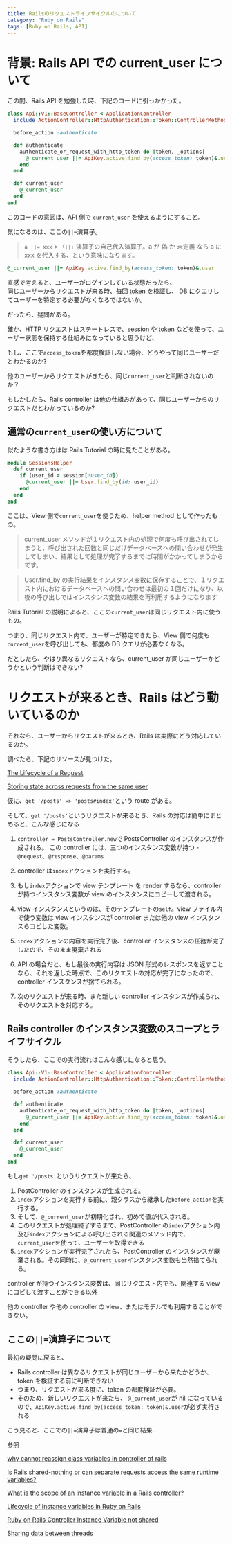 ```yaml
---
title: Railsのリクエストライフサイクルのについて
category: "Ruby on Rails"
tags: [Ruby on Rails, API]
---
```


# 背景: Rails API での current_user について

この間、Rails API を勉強した時、下記のコードに引っかかった。

```ruby
class Api::V1::BaseController < ApplicationController
  include ActionController::HttpAuthentication::Token::ControllerMethods

  before_action :authenticate

  def authenticate
    authenticate_or_request_with_http_token do |token, _options|
      @_current_user ||= ApiKey.active.find_by(access_token: token)&.user
    end
  end

  def current_user
    @_current_user
  end
end
```

このコードの意図は、API 側で `current_user` を使えるようにすること。

気になるのは、ここの`||=`演算子。

> `a ||= xxx` > `「||」`演算子の自己代入演算子。a が 偽 か 未定義 なら a に xxx を代入する、という意味になります。

```ruby
@_current_user ||= ApiKey.active.find_by(access_token: token)&.user
```

直感で考えると、ユーザーがログインしている状態だったら、  
同じユーザーからリクエストが来る時、毎回 token を検証し、 DB にクエリしてユーザーを特定する必要がなくなるではないか。

だったら、疑問がある。

確か、HTTP リクエストはステートレスで、session や token などを使って、ユーザー状態を保持する仕組みになっていると思うけど、

もし、ここで`access_token`を都度検証しない場合、どうやって同じユーザーだとわかるのか?

他のユーザーからリクエストがきたら、同じ`current_user`と判断されないのか？

もしかしたら、Rails controller は他の仕組みがあって、同じユーザーからのリクエストだとわかっているのか?

## 通常の`current_user`の使い方について

似たような書き方はは Rails Tutorial の時に見たことがある。

```ruby
module SessionsHelper
  def current_user
    if (user_id = session[:user_id])
      @current_user ||= User.find_by(id: user_id)
    end
  end
end
```

ここは、View 側で`current_user`を使うため、helper method として作ったもの。

> current_user メソッドが１リクエスト内の処理で何度も呼び出されてしまうと、呼び出された回数と同じだけデータベースへの問い合わせが発生してしまい、結果として処理が完了するまでに時間がかかってしまうからです。

> User.find_by の実行結果をインスタンス変数に保存することで、１リクエスト内におけるデータベースへの問い合わせは最初の１回だけになり、以後の呼び出しではインスタンス変数の結果を再利用するようになります

Rails Tutorial の説明によると、ここの`current_user`は同じリクエスト内に使うもの。

つまり、同じリクエスト内で、ユーザーが特定できたら、View 側で何度も`current_user`を呼び出しても、都度の DB クエリが必要なくなる。

だとしたら、やはり異なるリクエストなら、current_user が同じユーザーかどうかという判断はできない?

# リクエストが来るとき、Rails はどう動いているのか

それなら、ユーザーからリクエストが来るとき、Rails は実際にどう対応しているのか。

調べたら、下記のリソースが見つけた。

[The Lifecycle of a Request](https://blog.skylight.io/the-lifecycle-of-a-request/)

[Storing state across requests from the same user](https://stackoverflow.com/questions/18006097/storing-state-across-requests-from-the-same-user)

仮に、`get '/posts' => 'posts#index'`という route がある。

そして、`get '/posts'`というリクエストが来るとき、Rails の対応は簡単にまとめると、こんな感じになる

1. `controller = PostsController.new`で PostsController のインスタンスが作成される。 この controller には、三つのインスタンス変数が持つ - `@request`、`@response`、`@params`

2. controller は`index`アクションを実行する。

3. もし`index`アクションで view テンプレート を render するなら、controller が持つインスタンス変数が view のインスタンスにコピーして渡される。

4. view インスタンスというのは、そのテンプレートの`self`。view ファイル内で使う変数は view インスタンスが controller または他の view インスタンスらコピした変数。

5. `index`アクションの内容を実行完了後、controller インスタンスの任務が完了したので、そのまま廃棄される

6. API の場合だと、もし最後の実行内容は JSON 形式のレスポンスを返すことなら、それを返した時点で、このリクエストの対応が完了になったので、controller インスタンスが捨てられる。

7. 次のリクエストが来る時、また新しい controller インスタンスが作成られ、そのリクエストを対応する。

## Rails controller のインスタンス変数のスコープとライフサイクル

そうしたら、ここでの実行流れはこんな感じになると思う。

```ruby
class Api::V1::BaseController < ApplicationController
  include ActionController::HttpAuthentication::Token::ControllerMethods

  before_action :authenticate

  def authenticate
    authenticate_or_request_with_http_token do |token, _options|
      @_current_user ||= ApiKey.active.find_by(access_token: token)&.user
    end
  end

  def current_user
    @_current_user
  end
end
```

もし`get '/posts'`というリクエストが来たら、

1. PostController のインスタンスが生成される。
2. `index`アクションを実行する前に、親クラスから継承した`before_action`を実行する。
3. そして、`@_current_user`が初期化され、初めて値が代入される。
4. このリクエストが処理終了するまで、PostController の`index`アクション内及び`index`アクションによる呼び出される関連のメソッド内で、`current_user`を使って、ユーザーを取得できる
5. `index`アクションが実行完了されたら、PostController のインスタンスが廃棄される。その同時に、`@_current_user`インスタンス変数も当然捨てられる。

controller が持つインスタンス変数は、同じリクエスト内でも、関連する view にコピして渡すことができる以外

他の controller や他の controller の view、またはモデルでも利用することができない。

## ここの`||=`演算子について

最初の疑問に戻ると、

- Rails controller は異なるリクエストが同じユーザーから来たかどうか、token を検証する前に判断できない
- つまり、リクエストが来る度に、token の都度検証が必要。
- そのため、新しいリクエストが来たら、 `@_current_user`が nil になっているので、`ApiKey.active.find_by(access_token: token)&.user`が必ず実行される

こう見ると、ここでの`||=`演算子は普通の`=`と同じ結果..

参照

[why cannot reassign class variables in controller of rails](https://stackoverflow.com/questions/25914553/why-cannot-reassign-class-variables-in-controller-of-rails)

[Is Rails shared-nothing or can separate requests access the same runtime variables?](https://stackoverflow.com/questions/1025432/is-rails-shared-nothing-or-can-separate-requests-access-the-same-runtime-variabl/1029798#1029798)

[What is the scope of an instance variable in a Rails controller?](https://stackoverflow.com/questions/35828121/what-is-the-scope-of-an-instance-variable-in-a-rails-controller)

[Lifecycle of Instance variables in Ruby on Rails](https://stackoverflow.com/questions/53670979/lifecycle-of-instance-variables-in-ruby-on-rails)

[Ruby on Rails Controller Instance Variable not shared](https://stackoverflow.com/questions/52309062/ruby-on-rails-controller-instance-variable-not-shared)

[Sharing data between threads](https://livebook.manning.com/book/c-plus-plus-concurrency-in-action/chapter-3/)
